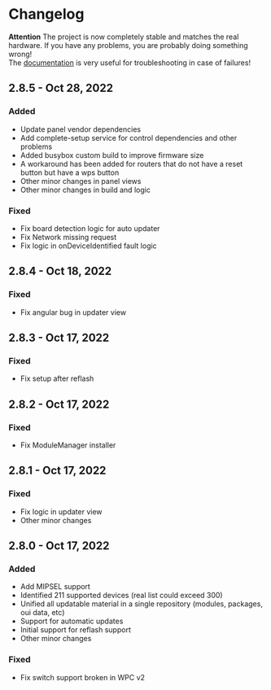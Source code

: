 # Changelog

**Attention**
The project is now completely stable and matches the real hardware. If you have any problems, you are probably doing something wrong!<br>
The [documentation](README.md) is very useful for troubleshooting in case of failures!<br>


## 2.8.5 - Oct 28, 2022

### Added

- Update panel vendor dependencies 
- Add complete-setup service for control dependencies and other problems
- Added busybox custom build to improve firmware size
- A workaround has been added for routers that do not have a reset button but have a wps button
- Other minor changes in panel views
- Other minor changes in build and logic

### Fixed

- Fix board detection logic for auto updater
- Fix Network missing request
- Fix logic in onDeviceIdentified fault logic


## 2.8.4 - Oct 18, 2022

### Fixed

- Fix angular bug in updater view


## 2.8.3 - Oct 17, 2022

### Fixed

- Fix setup after reflash


## 2.8.2 - Oct 17, 2022

### Fixed

- Fix ModuleManager installer


## 2.8.1 - Oct 17, 2022

### Fixed

- Fix logic in updater view
- Other minor changes


## 2.8.0 - Oct 17, 2022

### Added

- Add MIPSEL support
- Identified 211 supported devices (real list could exceed 300)
- Unified all updatable material in a single repository (modules, packages, oui data, etc)
- Support for automatic updates
- Initial support for reflash support
- Other minor changes

### Fixed

- Fix switch support broken in WPC v2

